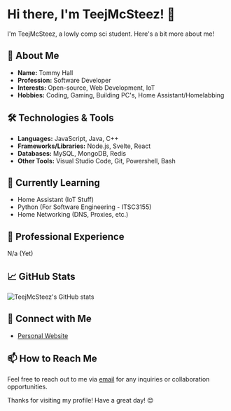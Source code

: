 # Hi there, I'm TeejMcSteez! 👋

I'm TeejMcSteez, a lowly comp sci student. Here's a bit more about me!

## 🚀 About Me

- **Name:** Tommy Hall
- **Profession:** Software Developer
- **Interests:** Open-source, Web Development, IoT
- **Hobbies:** Coding, Gaming, Building PC's, Home Assistant/Homelabbing

## 🛠️ Technologies & Tools

- **Languages:** JavaScript, Java, C++
- **Frameworks/Libraries:** Node.js, Svelte, React
- **Databases:** MySQL, MongoDB, Redis
- **Other Tools:** Visual Studio Code, Git, Powershell, Bash

## 🌱 Currently Learning

- Home Assistant (IoT Stuff)
- Python (For Software Engineering - ITSC3155)
- Home Networking (DNS, Proxies, etc.)

## 💼 Professional Experience

N/a (Yet)

## 📈 GitHub Stats

![TeejMcSteez's GitHub stats](https://github-readme-stats.vercel.app/api?username=TeejMcSteez&show_icons=true&theme=radical)

## 🔗 Connect with Me

- [Personal Website](https://teejmcsteez.tech)

## 📫 How to Reach Me

Feel free to reach out to me via [email](mailto:tjhall047@gmail.com) for any inquiries or collaboration opportunities.

Thanks for visiting my profile! Have a great day! 😊
